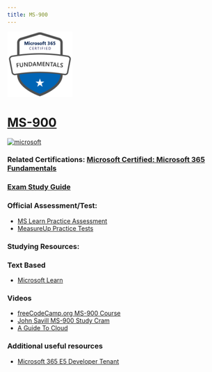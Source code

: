 ```yaml
---
title: MS-900
---
```



<img src="/Images/certs/ms-900.png" width="150" height="150">

# [MS-900](https://learn.microsoft.com/en-us/certifications/exams/ms-900)
<a href='https://learn.microsoft.com/en-us/certifications/browse/?type=fundamentals' target="_blank"><img alt='microsoft' src='https://img.shields.io/badge/fundamentals-100000?style=for-the-badge&logo=microsoft&logoColor=white&labelColor=0078D4&color=212221'/></a> 

### Related Certifications: [Microsoft Certified: Microsoft 365 Fundamentals](https://learn.microsoft.com/en-us/certifications/microsoft-365-fundamentals/)

### [Exam Study Guide](https://aka.ms/MS900-StudyGuide)

### Official Assessment/Test:
- [MS Learn Practice Assessment](https://learn.microsoft.com/en-us/certifications/exams/ms-900/practice/assessment?assessment-type=practice&assessmentId=50)
- [MeasureUp Practice Tests](https://www.measureup.com/microsoft-practice-test-ms-900-microsoft-365-fundamentals.html)

### Studying Resources:

### Text Based 
- [Microsoft Learn](https://learn.microsoft.com/en-us/certifications/exams/ms-900)
### Videos
- [freeCodeCamp.org MS-900 Course](https://www.youtube.com/watch?v=Vw7KklJ8Lj8)
- [John Savill MS-900 Study Cram](https://www.youtube.com/watch?v=np9jfnwnO2c)
- [A Guide To Cloud](https://www.youtube.com/playlist?list=PLhLKc18P9YOBtDKWHVr1TwUq6_smRdCjo)
### Additional useful resources
- [Microsoft 365 E5 Developer Tenant](https://developer.microsoft.com/en-us/microsoft-365/dev-program)


